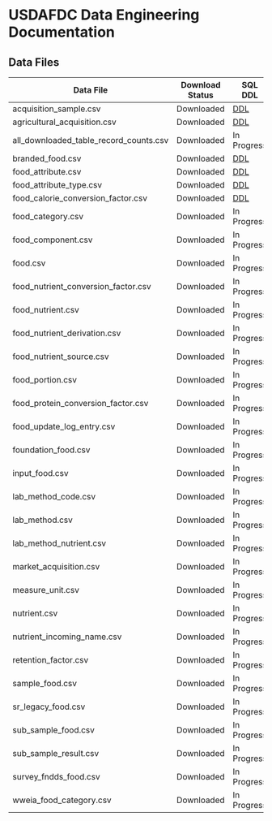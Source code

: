 # USDAFDC Data Engineering Documentation

## Data Files

| Data File                              | Download Status | SQL DDL                                                  |
| -------------------------------------- | --------------- | -------------------------------------------------------- |
| acquisition_sample.csv                 | Downloaded      | [DDL](/database/sqls/acquisition_sample.sql)             |
| agricultural_acquisition.csv           | Downloaded      | [DDL](/database/sqls/agricultural_acquisition.sql)       |
| all_downloaded_table_record_counts.csv | Downloaded      | In Progress                                              |
| branded_food.csv                       | Downloaded      | [DDL](/database/sqls/branded_food.sql)                   |
| food_attribute.csv                     | Downloaded      | [DDL](/database/sqls/food_attribute.sql)                 |
| food_attribute_type.csv                | Downloaded      | [DDL](/database/sqls/food_attribute_type.sql)            |
| food_calorie_conversion_factor.csv     | Downloaded      | [DDL](/database/sqls/food_calorie_conversion_factor.sql) |
| food_category.csv                      | Downloaded      | In Progress                                              |
| food_component.csv                     | Downloaded      | In Progress                                              |
| food.csv                               | Downloaded      | In Progress                                              |
| food_nutrient_conversion_factor.csv    | Downloaded      | In Progress                                              |
| food_nutrient.csv                      | Downloaded      | In Progress                                              |
| food_nutrient_derivation.csv           | Downloaded      | In Progress                                              |
| food_nutrient_source.csv               | Downloaded      | In Progress                                              |
| food_portion.csv                       | Downloaded      | In Progress                                              |
| food_protein_conversion_factor.csv     | Downloaded      | In Progress                                              |
| food_update_log_entry.csv              | Downloaded      | In Progress                                              |
| foundation_food.csv                    | Downloaded      | In Progress                                              |
| input_food.csv                         | Downloaded      | In Progress                                              |
| lab_method_code.csv                    | Downloaded      | In Progress                                              |
| lab_method.csv                         | Downloaded      | In Progress                                              |
| lab_method_nutrient.csv                | Downloaded      | In Progress                                              |
| market_acquisition.csv                 | Downloaded      | In Progress                                              |
| measure_unit.csv                       | Downloaded      | In Progress                                              |
| nutrient.csv                           | Downloaded      | In Progress                                              |
| nutrient_incoming_name.csv             | Downloaded      | In Progress                                              |
| retention_factor.csv                   | Downloaded      | In Progress                                              |
| sample_food.csv                        | Downloaded      | In Progress                                              |
| sr_legacy_food.csv                     | Downloaded      | In Progress                                              |
| sub_sample_food.csv                    | Downloaded      | In Progress                                              |
| sub_sample_result.csv                  | Downloaded      | In Progress                                              |
| survey_fndds_food.csv                  | Downloaded      | In Progress                                              |
| wweia_food_category.csv                | Downloaded      | In Progress                                              |
